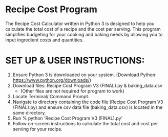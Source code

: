 # Recipe Cost Program

The Recipe Cost Calculator written in Python 3 is designed to help you calculate the total cost of a recipe and the cost per serving. This program simplifies budgeting for your cooking and baking needs by allowing you to input ingredient costs and quantities.

# SET UP & USER INSTRUCTIONS:
1. Ensure Python 3 is downloaded on your system. (Download Python: https://www.python.org/downloads/)
2. Download files: Recipe Cost Program V3 (FINAL).py & baking_data.csv
   - (Other files are not required for program to work)
3. Locate Terminal/ Command Prompt.
4. Navigate to directory containing the code file (Recipe Cost Program V3 (FINAL).py) and ensure csv data file (baking_data.csv) is located in the same directory.
5. Run % python 'Recipe Cost Program V3 (FINAL).py'
6. Follow on-screen instructions to calculate the total cost and cost per serving for your recipe.
